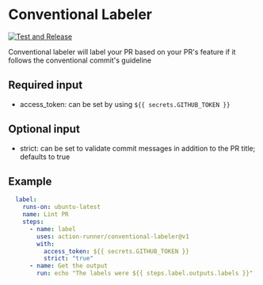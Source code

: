 # Conventional Labeler

[![Test and Release](https://github.com/action-runner/conventional-labeler/actions/workflows/test.yaml/badge.svg)](https://github.com/action-runner/conventional-labeler/actions/workflows/test.yaml)

Conventional labeler will label your PR based on your PR's feature if it follows the conventional commit's guideline

## Required input

- access_token: can be set by using `${{ secrets.GITHUB_TOKEN }}`

## Optional input

- strict: can be set to validate commit messages in addition to the PR title; defaults to true

## Example
```yaml
  label:
    runs-on: ubuntu-latest
    name: Lint PR
    steps:
      - name: label
        uses: action-runner/conventional-labeler@v1
        with:
          access_token: ${{ secrets.GITHUB_TOKEN }}
          strict: "true"
      - name: Get the output
        run: echo "The labels were ${{ steps.label.outputs.labels }}"

```
